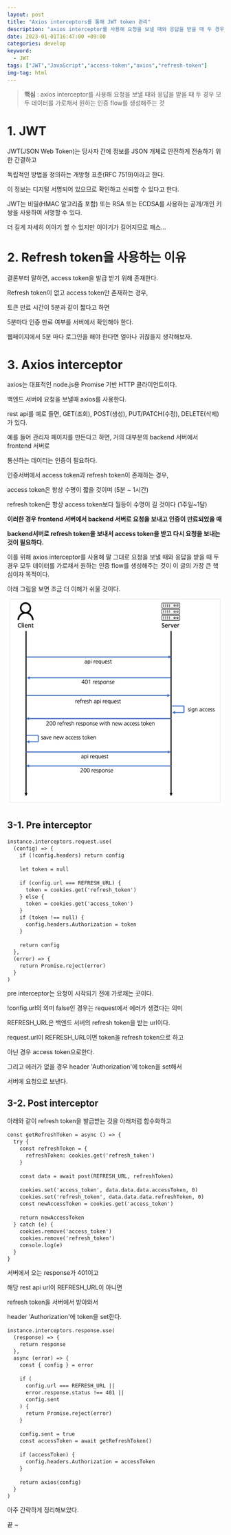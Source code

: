 ```yaml
---
layout: post
title: "Axios interceptors를 통해 JWT token 관리"
description: "axios interceptor를 사용해 요청을 보낼 때와 응답을 받을 때 두 경우 모두 데이터를 가로채서 원하는 인증 flow를 생성해주는 것"
date: 2023-01-01T16:47:00 +09:00
categories: develop
keyword:
  - JWT
tags: ["JWT","JavaScript","access-token","axios","refresh-token"]
img-tag: html
---
```

> **핵심** : axios interceptor를 사용해 요청을 보낼 때와 응답을 받을 때 
두 경우 모두 데이터를 가로채서 원하는 인증 flow를 생성해주는 것

# 1. JWT

JWT(JSON Web Token)는 당사자 간에 정보를 JSON 개체로 안전하게 전송하기 위한 간결하고 

독립적인 방법을 정의하는 개방형 표준(RFC 7519)이라고 한다. 

이 정보는 디지털 서명되어 있으므로 확인하고 신뢰할 수 있다고 한다. 

JWT는 비밀(HMAC 알고리즘 포함) 또는 RSA 또는 ECDSA를 사용하는 공개/개인 키 쌍을 사용하여 서명할 수 있다.

더 길게 자세히 이야기 할 수 있지만 이야기가 길어지므로 패스...

# 2. Refresh token을 사용하는 이유

결론부터 말하면, access token을 발급 받기 위해 존재한다. 

Refresh token이 없고 access token만 존재하는 경우, 

토큰 만료 시간이 5분과 같이 짧다고 하면 

5분마다 인증 만료 여부를 서버에서 확인해야 한다. 

웹페이지에서 5분 마다 로그인을 해야 한다면 얼마나 귀찮을지 생각해보자.

# 3. Axios interceptor

axios는 대표적인 node.js용 Promise 기반 HTTP 클라이언트이다.

백엔드 서버에 요청을 보낼때 axios를 사용한다.

rest api를 예로 들면, GET(조회), POST(생성), PUT/PATCH(수정), DELETE(삭제)가 있다.

예를 들어 관리자 페이지를 만든다고 하면, 거의 대부분의 backend 서버에서 frontend 서버로 

통신하는 데이터는 인증이 필요하다.  

인증서버에서 access token과 refresh token이 존재하는 경우,

access token은 항상 수명이 짧을 것이며 (5분 ~ 1시간)

refresh token은 항상 access token보다 월등이 수명이 길 것이다 (1주일~1달)

**이러한 경우 frontend 서버에서 backend 서버로 요청을 보내고 인증이 만료되었을 때**

**backend서버로 refresh token을 보내서 access token을 받고 다시 요청을 보내는 것이 필요하다.**

이를 위해 axios interceptor를 사용해 말 그대로 요청을 보낼 때와 응답을 받을 때 두 경우 모두 데이터를 가로채서 원하는 인증 flow를 생성해주는 것이 이 글의 가장 큰 핵심이자 목적이다.

아래 그림을 보면 조금 더 이해가 쉬울 것이다. 

![](/assets/img/46519095-8b97-4e9f-878b-855b4e819399-image.png)

## 3-1. Pre interceptor

```
instance.interceptors.request.use(
  (config) => {
    if (!config.headers) return config

    let token = null

    if (config.url === REFRESH_URL) {
      token = cookies.get('refresh_token')
    } else {
      token = cookies.get('access_token')
    }
    if (token !== null) {
      config.headers.Authorization = token
    }

    return config
  },
  (error) => {
    return Promise.reject(error)
  }
)
```

pre interceptor는 요청이 시작되기 전에 가로채는 곳이다. 

!config.url의 의미  false인 경우는 request에서 에러가 생겼다는 의미

REFRESH_URL은 백엔드 서버의 refresh token을 받는 url이다.

request.url이 REFRESH_URL이면 token을 refresh token으로 하고 

아닌 경우 access token으로한다.

그리고 에러가 없을 경우 header 'Authorization'에 token을 set해서 

서버에 요청으로 보낸다.

## 3-2. Post interceptor

아래와 같이 refresh token을 발급받는 것을 아래처럼 함수화하고

```
const getRefreshToken = async () => {
  try {
    const refreshToken = {
      refreshToken: cookies.get('refresh_token')
    }

    const data = await post(REFRESH_URL, refreshToken)

    cookies.set('access_token', data.data.data.accessToken, 0)
    cookies.set('refresh_token', data.data.data.refreshToken, 0)
    const newAccessToken = cookies.get('access_token')

    return newAccessToken
  } catch (e) {
    cookies.remove('access_token')
    cookies.remove('refresh_token')
    console.log(e)
  }
}
```

서버에서 오는 response가 401이고 

해당 rest api url이 REFRESH_URL이 아니면

refresh token을 서버에서 받아와서

header 'Authorization'에 token을 set한다.

```
instance.interceptors.response.use(
  (response) => {
    return response
  },
  async (error) => {
    const { config } = error

    if (
      config.url === REFRESH_URL ||
      error.response.status !== 401 ||
      config.sent
    ) {
      return Promise.reject(error)
    }

    config.sent = true
    const accessToken = await getRefreshToken()

    if (accessToken) {
      config.headers.Authorization = accessToken
    }

    return axios(config)
  }
)
```

아주 간략하게 정리해보았다.

끝 ~ 